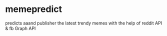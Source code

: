 # memepredict
 predicts aaand publisher the latest trendy memes with the help of reddit API & fb Graph API
